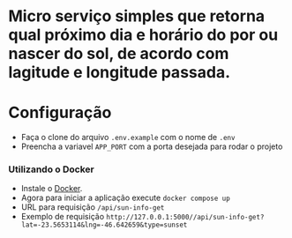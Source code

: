 # Micro serviço simples que retorna qual próximo dia e horário do por ou nascer do sol, de acordo com lagitude e longitude passada.

# Configuração
- Faça o clone do arquivo ```.env.example``` com o nome de ```.env```
- Preencha a variavel ```APP_PORT``` com a porta desejada para rodar o projeto

### Utilizando o Docker
- Instale o [Docker](https://www.docker.com/).
- Agora para iniciar a aplicação execute ```docker compose up ```
- URL para requisição ``` /api/sun-info-get ```
- Exemplo de requisição ``` http://127.0.0.1:5000//api/sun-info-get?lat=-23.5653114&lng=-46.642659&type=sunset ```

